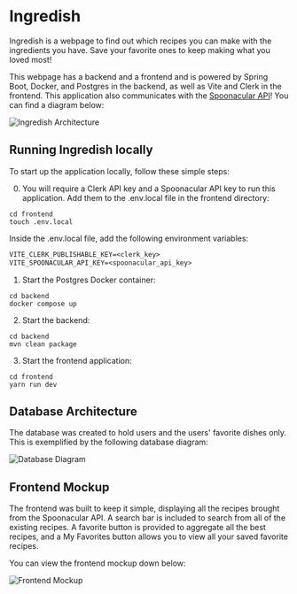 # Ingredish

Ingredish is a webpage to find out which recipes you can make with the ingredients you have. Save your favorite ones to keep making what you loved most!

This webpage has a backend and a frontend and is powered by Spring Boot, Docker, and Postgres in the backend, as well as Vite and Clerk in the frontend.
This application also communicates with the [Spoonacular API](https://spoonacular.com/food-api)! You can find a diagram below:

![Ingredish Architecture](ingredish_high_level_architecture.png)

## Running Ingredish locally

To start up the application locally, follow these simple steps:

0. You will require a Clerk API key and a Spoonacular API key to run this application. Add them to the .env.local file in the frontend directory:
  ```shell
  cd frontend
  touch .env.local
  ```

  Inside the .env.local file, add the following environment variables:
  ```txt
  VITE_CLERK_PUBLISHABLE_KEY=<clerk_key>
  VITE_SPOONACULAR_API_KEY=<spoonacular_api_key>
  ```
1. Start the Postgres Docker container:
  ```shell
  cd backend
  docker compose up
  ```
2. Start the backend:
  ```shell
  cd backend
  mvn clean package
  ```
3. Start the frontend application:
  ```shell
  cd frontend
  yarn run dev
  ```

## Database Architecture

The database was created to hold users and the users' favorite dishes only. This is exemplified by the following database diagram:

![Database Diagram](ingredish_database_diagram.png)

## Frontend Mockup

The frontend was built to keep it simple, displaying all the recipes brought from the Spoonacular API. A search bar is included to search from all of the existing recipes.
A favorite button is provided to aggregate all the best recipes, and a My Favorites button allows you to view all your saved favorite recipes.

You can view the frontend mockup down below:

![Frontend Mockup](ingredish_frontend_mockup.png)
